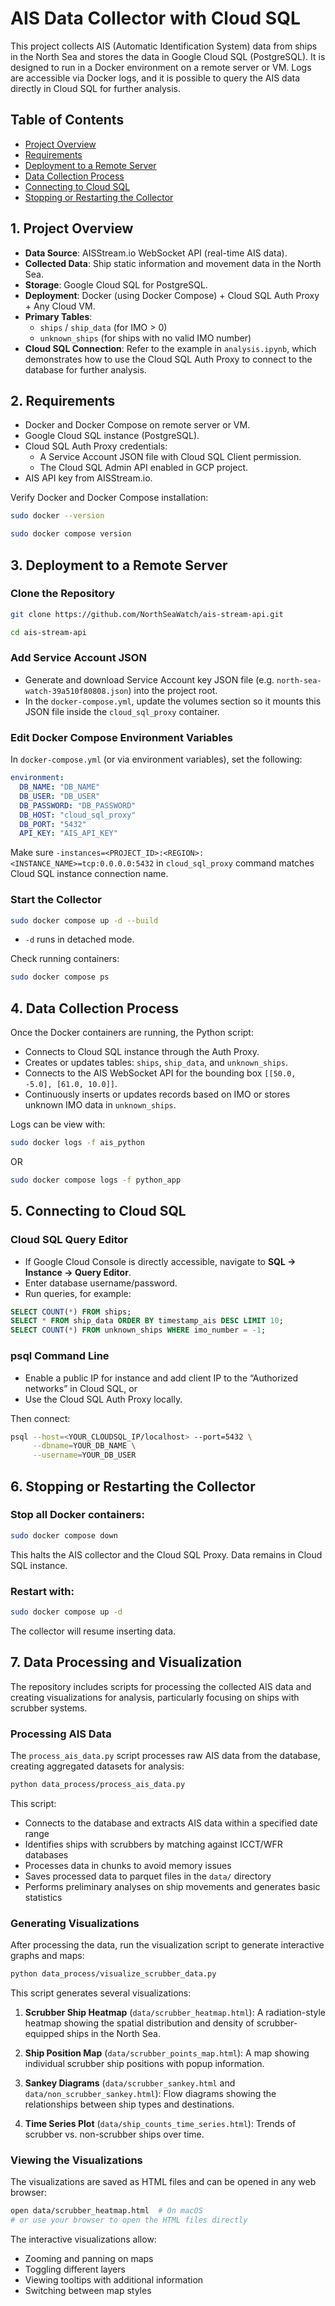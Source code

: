 # AIS Data Collector with Cloud SQL

This project collects AIS (Automatic Identification System) data from ships in the North Sea and stores the data in Google Cloud SQL (PostgreSQL). It is designed to run in a Docker environment on a remote server or VM. Logs are accessible via Docker logs, and it is possible to query the AIS data directly in Cloud SQL for further analysis.

## Table of Contents
- [Project Overview](#project-overview)
- [Requirements](#requirements)
- [Deployment to a Remote Server](#deployment-to-a-remote-server)
- [Data Collection Process](#data-collection-process)
- [Connecting to Cloud SQL](#connecting-to-cloud-sql)
- [Stopping or Restarting the Collector](#stopping-or-restarting-the-collector)

## 1. Project Overview
- **Data Source**: AISStream.io WebSocket API (real-time AIS data).
- **Collected Data**: Ship static information and movement data in the North Sea.
- **Storage**: Google Cloud SQL for PostgreSQL.
- **Deployment**: Docker (using Docker Compose) + Cloud SQL Auth Proxy + Any Cloud VM.
- **Primary Tables**:
  - `ships` / `ship_data` (for IMO > 0)
  - `unknown_ships` (for ships with no valid IMO number)
- **Cloud SQL Connection**: Refer to the example in `analysis.ipynb`, which demonstrates how to use the Cloud SQL Auth Proxy to connect to the database for further analysis.

## 2. Requirements
- Docker and Docker Compose on remote server or VM.
- Google Cloud SQL instance (PostgreSQL).
- Cloud SQL Auth Proxy credentials:
  - A Service Account JSON file with Cloud SQL Client permission.
  - The Cloud SQL Admin API enabled in GCP project.
- AIS API key from AISStream.io.

Verify Docker and Docker Compose installation:

```sh
sudo docker --version
```
```sh
sudo docker compose version
```

## 3. Deployment to a Remote Server

### Clone the Repository

```sh
git clone https://github.com/NorthSeaWatch/ais-stream-api.git
```
```sh
cd ais-stream-api
```

### Add Service Account JSON

- Generate and download Service Account key JSON file (e.g. `north-sea-watch-39a510f80808.json`) into the project root.
- In the `docker-compose.yml`, update the volumes section so it mounts this JSON file inside the `cloud_sql_proxy` container.

### Edit Docker Compose Environment Variables

In `docker-compose.yml` (or via environment variables), set the following:

```yaml
environment:
  DB_NAME: "DB_NAME"
  DB_USER: "DB_USER"
  DB_PASSWORD: "DB_PASSWORD"
  DB_HOST: "cloud_sql_proxy"
  DB_PORT: "5432"
  API_KEY: "AIS_API_KEY"
```

Make sure `-instances=<PROJECT_ID>:<REGION>:<INSTANCE_NAME>=tcp:0.0.0.0:5432` in `cloud_sql_proxy` command matches Cloud SQL instance connection name.

### Start the Collector

```sh
sudo docker compose up -d --build
```

- `-d` runs in detached mode.

Check running containers:

```sh
sudo docker compose ps
```

## 4. Data Collection Process

Once the Docker containers are running, the Python script:

- Connects to Cloud SQL instance through the Auth Proxy.
- Creates or updates tables: `ships`, `ship_data`, and `unknown_ships`.
- Connects to the AIS WebSocket API for the bounding box `[[50.0, -5.0], [61.0, 10.0]]`.
- Continuously inserts or updates records based on IMO or stores unknown IMO data in `unknown_ships`.

Logs can be view with:

```sh
sudo docker logs -f ais_python
```

OR

```sh
sudo docker compose logs -f python_app
```

## 5. Connecting to Cloud SQL

### Cloud SQL Query Editor

- If Google Cloud Console is directly accessible, navigate to **SQL → Instance → Query Editor**.
- Enter database username/password.
- Run queries, for example:

```sql
SELECT COUNT(*) FROM ships;
SELECT * FROM ship_data ORDER BY timestamp_ais DESC LIMIT 10;
SELECT COUNT(*) FROM unknown_ships WHERE imo_number = -1;
```

### psql Command Line

- Enable a public IP for instance and add client IP to the “Authorized networks” in Cloud SQL, or
- Use the Cloud SQL Auth Proxy locally.

Then connect:

```sh
psql --host=<YOUR_CLOUDSQL_IP/localhost> --port=5432 \
     --dbname=YOUR_DB_NAME \
     --username=YOUR_DB_USER
```

## 6. Stopping or Restarting the Collector

### Stop all Docker containers:

```sh
sudo docker compose down
```

This halts the AIS collector and the Cloud SQL Proxy. Data remains in Cloud SQL instance.

### Restart with:

```sh
sudo docker compose up -d
```

The collector will resume inserting data.

## 7. Data Processing and Visualization

The repository includes scripts for processing the collected AIS data and creating visualizations for analysis, particularly focusing on ships with scrubber systems.

### Processing AIS Data

The `process_ais_data.py` script processes raw AIS data from the database, creating aggregated datasets for analysis:

```sh
python data_process/process_ais_data.py
```

This script:
- Connects to the database and extracts AIS data within a specified date range
- Identifies ships with scrubbers by matching against ICCT/WFR databases
- Processes data in chunks to avoid memory issues
- Saves processed data to parquet files in the `data/` directory
- Performs preliminary analyses on ship movements and generates basic statistics

### Generating Visualizations

After processing the data, run the visualization script to generate interactive graphs and maps:

```sh
python data_process/visualize_scrubber_data.py
```

This script generates several visualizations:

1. **Scrubber Ship Heatmap** (`data/scrubber_heatmap.html`): A radiation-style heatmap showing the spatial distribution and density of scrubber-equipped ships in the North Sea.

2. **Ship Position Map** (`data/scrubber_points_map.html`): A map showing individual scrubber ship positions with popup information.

3. **Sankey Diagrams** (`data/scrubber_sankey.html` and `data/non_scrubber_sankey.html`): Flow diagrams showing the relationships between ship types and destinations.

4. **Time Series Plot** (`data/ship_counts_time_series.html`): Trends of scrubber vs. non-scrubber ships over time.

### Viewing the Visualizations

The visualizations are saved as HTML files and can be opened in any web browser:

```sh
open data/scrubber_heatmap.html  # On macOS
# or use your browser to open the HTML files directly
```

The interactive visualizations allow:
- Zooming and panning on maps
- Toggling different layers
- Viewing tooltips with additional information
- Switching between map styles
